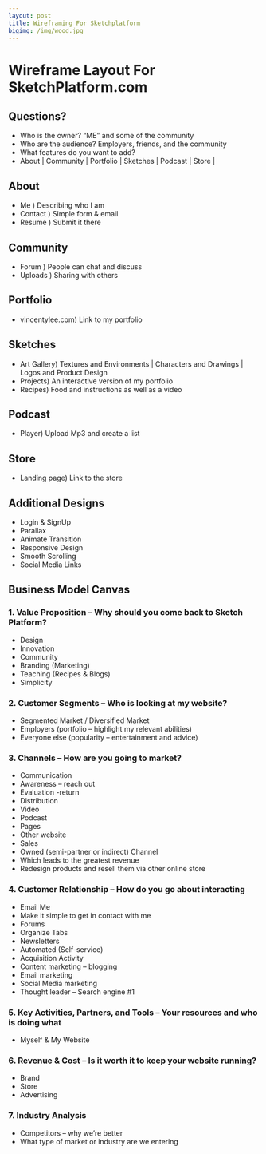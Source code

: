 ```yaml
---
layout: post
title: Wireframing For Sketchplatform
bigimg: /img/wood.jpg
---
```


# Wireframe Layout For SketchPlatform.com

## Questions?

- Who is the owner?	“ME” and some of the community
- Who are the audience?	Employers, friends, and the community
- What features do you want to add?	
- About | Community | Portfolio | Sketches | Podcast | Store | 

## About
-	Me ) Describing who I am
-	Contact ) Simple form & email
-	Resume ) Submit it there

## Community
-	Forum ) People can chat and discuss
-	Uploads ) Sharing with others 

## Portfolio
- vincentylee.com) Link to my portfolio

## Sketches
- Art Gallery) Textures and Environments | Characters and Drawings | Logos and Product Design
- Projects) An interactive version of my portfolio 
- Recipes) Food and instructions as well as a video
 
## Podcast
- Player) Upload Mp3 and create a list

## Store
- Landing page) Link to the store 

## Additional Designs
 
-	Login & SignUp
-	Parallax 
-	Animate Transition
-	Responsive Design
-	Smooth Scrolling
-	Social Media Links

## Business Model Canvas

### 1.	Value Proposition – Why should you come back to Sketch Platform?
-	Design
-	Innovation
-	Community
-	Branding (Marketing)
-	Teaching (Recipes & Blogs)
-	Simplicity

### 2.	Customer Segments – Who is looking at my website?
-	Segmented Market / Diversified Market
-	 Employers (portfolio – highlight my relevant abilities)
-	 Everyone else (popularity – entertainment and advice)

### 3.	Channels – How are you going to market?
-	Communication
-	 Awareness – reach out
-	 Evaluation -return
-	Distribution
-	 Video
-	 Podcast
-	 Pages
-	 Other website
-	Sales
-	 Owned (semi-partner or indirect) Channel
-	 Which leads to the greatest revenue
-	 Redesign products and resell them via other online store

### 4.	Customer Relationship – How do you go about interacting
-	Email Me
-	 Make it simple to get in contact with me
-	Forums
-	 Organize Tabs
-	Newsletters
-	 Automated (Self-service)
-	Acquisition Activity
-	 Content marketing – blogging
-	 Email marketing 
-	 Social Media marketing
-	 Thought leader – Search engine #1 

### 5.	Key Activities, Partners, and Tools – Your resources and who is doing what
-	Myself & My Website

### 6.	Revenue & Cost – Is it worth it to keep your website running?
-	Brand
-	Store
-	Advertising 

### 7.	Industry Analysis
-	Competitors – why we’re better
-	What type of market or industry are we entering



